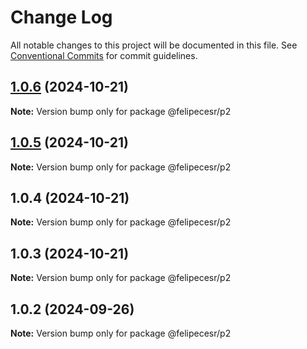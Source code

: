 # Change Log

All notable changes to this project will be documented in this file.
See [Conventional Commits](https://conventionalcommits.org) for commit guidelines.

## [1.0.6](https://github.com/felipecesr/monorepo/compare/@felipecesr/p2@1.0.5...@felipecesr/p2@1.0.6) (2024-10-21)

**Note:** Version bump only for package @felipecesr/p2





## [1.0.5](https://github.com/felipecesr/monorepo/compare/@felipecesr/p2@1.0.4...@felipecesr/p2@1.0.5) (2024-10-21)

**Note:** Version bump only for package @felipecesr/p2





## 1.0.4 (2024-10-21)

**Note:** Version bump only for package @felipecesr/p2





## 1.0.3 (2024-10-21)

**Note:** Version bump only for package @felipecesr/p2





## 1.0.2 (2024-09-26)

**Note:** Version bump only for package @felipecesr/p2
